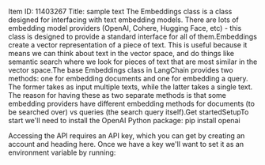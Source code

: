 Item ID: 11403267
Title: sample text
The Embeddings class is a class designed for interfacing with text embedding models. There are lots of embedding model providers (OpenAI, Cohere, Hugging Face, etc) - this class is designed to provide a standard interface for all of them.Embeddings create a vector representation of a piece of text. This is useful because it means we can think about text in the vector space, and do things like semantic search where we look for pieces of text that are most similar in the vector space.The base Embeddings class in LangChain provides two methods: one for embedding documents and one for embedding a query. The former takes as input multiple texts, while the latter takes a single text. The reason for having these as two separate methods is that some embedding providers have different embedding methods for documents (to be searched over) vs queries (the search query itself).Get started​Setup​To start we'll need to install the OpenAI Python package:
pip install openai

Accessing the API requires an API key, which you can get by creating an account and heading here. Once we have a key we'll want to set it as an environment variable by running:
